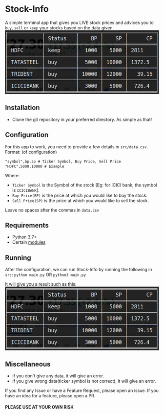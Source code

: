 # Stock-Info
A simple terminal app that gives you LIVE stock prices and advices you to `buy`, `sell` or `keep` your stocks based on the data given.
![Example Picture](./Stock-Info.jpg)

## Installation
- Clone the git repository in your preferred directory.
As simple as that!

## Configuration
For this app to work, you need to provide a few details in `src/data.csv`.
Format: (of configuration)
```
"symbol",bp,sp # Ticker Symbol, Buy Price, Sell Price
"HDFC",5000,10000 # Example
```
Where:
- `Ticker Symbol` is the Symbol of the stock [Eg: for ICICI bank, the symbol is `ICICIBANK`].
- `Buy Price(BP)` is the price at which you would like to buy the stock.
- `Sell Price(SP)` is the price at which you would like to sell the stock.

Leave no spaces after the commas in `data.csv`

## Requirements
- Python 3.7+ 
- Certain [modules](./MODULES.md)

## Running
After the configuration, we can run Stock-Info by running the following in `src`: `python main.py` OR `python3 main.py`

It will give you a result such as this:
![Example Picture](./Stock-Info.jpg)

## Miscellaneous
- If you don't give any data, it will give an error.
- If you give wrong data(ticker symbol is not correct), it will give an error.

If you find any Issue or have a Feature Request, please open an issue.
If you have an idea for a feature, please open a PR.

#### PLEASE USE AT YOUR OWN RISK
